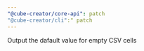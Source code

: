```yaml
---
"@cube-creator/core-api": patch
"@cube-creator/cli":" patch
---
```


Output the dafault value for empty CSV cells
